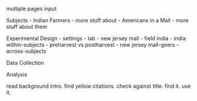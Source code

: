 multiple pages
input

Subjects
    - Indian Farmers
        - more stuff about
    - Americans in a Mall
        - more stuff about them



Experimental Design
    - settings
        - lab
            - new jersey mall
        - field
            india
    - india within-subjects
        - preharvest vs postharvest
    - new jersey mall-goers
        - across-subjects

Data Collection  

Analysis

read background intro. find yellow citations. check against title. 
find it. use it. 